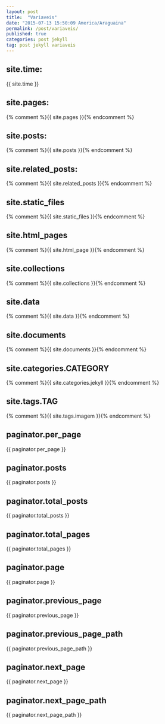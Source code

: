 ```yaml
---
layout: post
title:  "Variaveis"
date: "2015-07-13 15:50:09 America/Araguaina"
permalink: /post/variaveis/
published: true
categories: post jekyll
tag: post jekyll variaveis
---
```


## site.time:

{{ site.time }}

## site.pages: 

{% comment %}{{ site.pages }}{% endcomment %}

## site.posts: 

{% comment %}{{ site.posts }}{% endcomment %}

## site.related_posts: 

{% comment %}{{ site.related_posts }}{% endcomment %}

## site.static_files

{% comment %}{{ site.static_files }}{% endcomment %}

## site.html_pages

{% comment %}{{ site.html_page }}{% endcomment %}

## site.collections

{% comment %}{{ site.collections }}{% endcomment %}

## site.data

{% comment %}{{ site.data }}{% endcomment %}

## site.documents

{% comment %}{{ site.documents }}{% endcomment %}

## site.categories.CATEGORY

{% comment %}{{ site.categories.jekyll }}{% endcomment %}

## site.tags.TAG

{% comment %}{{ site.tags.imagem }}{% endcomment %}

## paginator.per_page

{{ paginator.per_page }}

## paginator.posts

{{ paginator.posts }}

## paginator.total_posts

{{ paginator.total_posts }}

## paginator.total_pages

{{ paginator.total_pages }}

## paginator.page

{{ paginator.page }}

## paginator.previous_page

{{ paginator.previous_page }}

## paginator.previous_page_path

{{ paginator.previous_page_path }}

## paginator.next_page

{{ paginator.next_page }}

## paginator.next_page_path

{{ paginator.next_page_path }}
